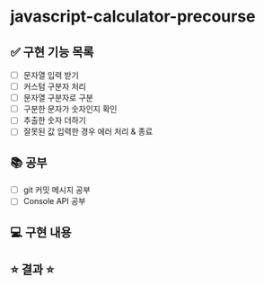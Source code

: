 # javascript-calculator-precourse
## ✅ 구현 기능 목록
- [ ] 문자열 입력 받기
- [ ] 커스텀 구분자 처리
- [ ] 문자열 구분자로 구분
- [ ] 구분한 문자가 숫자인지 확인
- [ ] 추출한 숫자 더하기
- [ ] 잘못된 값 입력한 경우 에러 처리 & 종료

## 📚 공부
- [ ] git 커밋 메시지 공부
- [ ] Console API 공부

## 💻 구현 내용

## ⭐️ 결과 ⭐️
